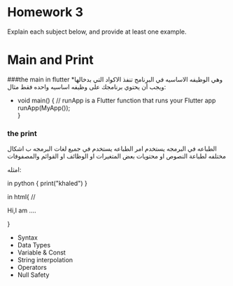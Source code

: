 # Homework 3

Explain each subject below, and provide at least one example.

# Main and Print
###the main in flutter
*وهي الوظيفه الاساسيه في البرنامج تنفذ الاكواد التي بدخالها ويجب أن يحتوي برنامجك على وظيفه اساسيه واحده فقط 
مثال:
* void main() {
 // runApp is a Flutter function that runs your Flutter app
  runApp(MyApp());  
}

### the print 
الطباعه في البرمجه يستخدم امر الطباعه يستخدم في جميع لغات البرمجه ب اشكال مختلفه لطباعة النصوص او محتويات بعض المتغيرات او الوظائف او القوائم والمصفوفات

امثله:

in python 
{
    print("khaled")
}


in html{
    //<p>Hi,I am ....<p>
}
* Syntax
* Data Types 
* Variable  & Const 
* String interpolation 
* Operators 
* Null Safety
